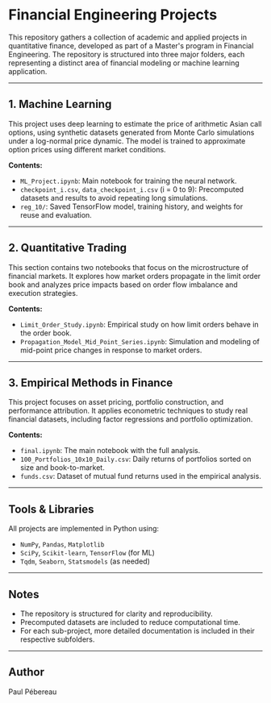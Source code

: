# Financial Engineering Projects

This repository gathers a collection of academic and applied projects in quantitative finance, developed as part of a Master's program in Financial Engineering. The repository is structured into three major folders, each representing a distinct area of financial modeling or machine learning application.

---

## 1. Machine Learning

This project uses deep learning to estimate the price of arithmetic Asian call options, using synthetic datasets generated from Monte Carlo simulations under a log-normal price dynamic. The model is trained to approximate option prices using different market conditions.

**Contents:**
- `ML_Project.ipynb`: Main notebook for training the neural network.
- `checkpoint_i.csv`, `data_checkpoint_i.csv` (i = 0 to 9): Precomputed datasets and results to avoid repeating long simulations.
- `reg_10/`: Saved TensorFlow model, training history, and weights for reuse and evaluation.

---

## 2. Quantitative Trading

This section contains two notebooks that focus on the microstructure of financial markets. It explores how market orders propagate in the limit order book and analyzes price impacts based on order flow imbalance and execution strategies.

**Contents:**
- `Limit_Order_Study.ipynb`: Empirical study on how limit orders behave in the order book.
- `Propagation_Model_Mid_Point_Series.ipynb`: Simulation and modeling of mid-point price changes in response to market orders.

---

## 3. Empirical Methods in Finance

This project focuses on asset pricing, portfolio construction, and performance attribution. It applies econometric techniques to study real financial datasets, including factor regressions and portfolio optimization.

**Contents:**
- `final.ipynb`: The main notebook with the full analysis.
- `100_Portfolios_10x10_Daily.csv`: Daily returns of portfolios sorted on size and book-to-market.
- `funds.csv`: Dataset of mutual fund returns used in the empirical analysis.

---

## Tools & Libraries

All projects are implemented in Python using:
- `NumPy`, `Pandas`, `Matplotlib`
- `SciPy`, `Scikit-learn`, `TensorFlow` (for ML)
- `Tqdm`, `Seaborn`, `Statsmodels` (as needed)

---

## Notes

- The repository is structured for clarity and reproducibility.
- Precomputed datasets are included to reduce computational time.
- For each sub-project, more detailed documentation is included in their respective subfolders.

---

## Author

Paul Pébereau  
